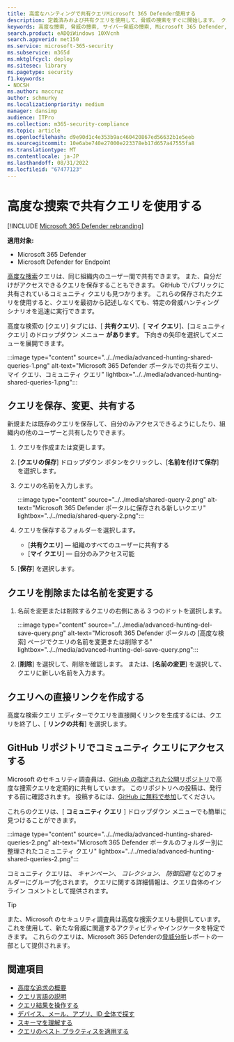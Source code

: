 ```yaml
---
title: 高度なハンティングで共有クエリMicrosoft 365 Defender使用する
description: 定義済みおよび共有クエリを使用して、脅威の捜索をすぐに開始します。 クエリを公開または組織に共有します。
keywords: 高度な捜索, 脅威の捜索, サイバー脅威の捜索, Microsoft 365 Defender, microsoft 365, m365, 検索, クエリ, テレメトリ, カスタム検出, スキーマ, kusto, github repo, マイ クエリ, 共有クエリ
search.product: eADQiWindows 10XVcnh
search.appverid: met150
ms.service: microsoft-365-security
ms.subservice: m365d
ms.mktglfcycl: deploy
ms.sitesec: library
ms.pagetype: security
f1.keywords:
- NOCSH
ms.author: maccruz
author: schmurky
ms.localizationpriority: medium
manager: dansimp
audience: ITPro
ms.collection: m365-security-compliance
ms.topic: article
ms.openlocfilehash: d9e90d1c4e353b9ac460420867ed56632b1e5eeb
ms.sourcegitcommit: 10e6abe740e27000e223378eb17d657a47555fa8
ms.translationtype: MT
ms.contentlocale: ja-JP
ms.lasthandoff: 08/31/2022
ms.locfileid: "67477123"
---
```

# <a name="use-shared-queries-in-advanced-hunting"></a>高度な捜索で共有クエリを使用する

[!INCLUDE [Microsoft 365 Defender rebranding](../includes/microsoft-defender.md)]


**適用対象:**
- Microsoft 365 Defender
- Microsoft Defender for Endpoint

[高度な捜索](advanced-hunting-overview.md)クエリは、同じ組織内のユーザー間で共有できます。 また、自分だけがアクセスできるクエリを保存することもできます。 GitHub でパブリックに共有されているコミュニティ クエリも見つかります。 これらの保存されたクエリを使用すると、クエリを最初から記述しなくても、特定の脅威ハンティング シナリオを迅速に実行できます。

高度な検索の [クエリ] タブには、[ **共有クエリ**]、[ **マイ クエリ**]、[コミュニティ クエリ] のドロップダウン メニュー **があります**。 下向きの矢印を選択してメニューを展開できます。


:::image type="content" source="../../media/advanced-hunting-shared-queries-1.png" alt-text="Microsoft 365 Defender ポータルでの共有クエリ、マイ クエリ、コミュニティ クエリ" lightbox="../../media/advanced-hunting-shared-queries-1.png":::



## <a name="save-modify-and-share-a-query"></a>クエリを保存、変更、共有する
新規または既存のクエリを保存して、自分のみアクセスできるようにしたり、組織内の他のユーザーと共有したりできます。 

1. クエリを作成または変更します。 

2. [**クエリの保存**] ドロップダウン ボタンをクリックし、[**名前を付けて保存**] を選択します。
    
3. クエリの名前を入力します。 

   :::image type="content" source="../../media/shared-query-2.png" alt-text="Microsoft 365 Defender ポータルに保存される新しいクエリ" lightbox="../../media/shared-query-2.png":::

4. クエリを保存するフォルダーを選択します。
    - [**共有クエリ**] — 組織のすべてのユーザーに共有する
    - [**マイ クエリ**] — 自分のみアクセス可能
    
5. [**保存**] を選択します。 

## <a name="delete-or-rename-a-query"></a>クエリを削除または名前を変更する
1. 名前を変更または削除するクエリの右側にある 3 つのドットを選択します。

    :::image type="content" source="../../media/advanced-hunting-del-save-query.png" alt-text="Microsoft 365 Defender ポータルの [高度な検索] ページでクエリの名前を変更または削除する" lightbox="../../media/advanced-hunting-del-save-query.png":::

2. [**削除**] を選択して、削除を確認します。 または、[**名前の変更**] を選択して、クエリに新しい名前を入力ます。

## <a name="create-a-direct-link-to-a-query"></a>クエリへの直接リンクを作成する
高度な検索クエリ エディターでクエリを直接開くリンクを生成するには、クエリを終了し、[ **リンクの共有**] を選択します。

## <a name="access-community-queries-in-the-github-repo"></a>GitHub リポジトリでコミュニティ クエリにアクセスする  
Microsoft のセキュリティ調査員は、[GitHub の指定された公開リポジトリ](https://github.com/Azure/Azure-Sentinel/tree/master/Hunting%20Queries/Microsoft%20365%20Defender)で高度な捜索クエリを定期的に共有しています。 このリポジトリへの投稿は、発行する前に確認されます。 投稿するには、[GitHub に無料で参加](https://github.com/)してください。

これらのクエリは、[ **コミュニティ クエリ** ] ドロップダウン メニューでも簡単に見つけることができます。

:::image type="content" source="../../media/advanced-hunting-shared-queries-2.png" alt-text="Microsoft 365 Defender ポータルのフォルダー別に整理されたコミュニティ クエリ" lightbox="../../media/advanced-hunting-shared-queries-2.png":::

コミュニティ クエリは、 *キャンペーン*、 *コレクション*、 *防御回避* などのフォルダーにグループ化されます。 クエリに関する詳細情報は、クエリ自体のインライン コメントとして提供されます。 

>[!tip]
>また、Microsoft のセキュリティ調査員は高度な捜索クエリも提供しています。これを使用して、新たな脅威に関連するアクティビティやインジケータを特定できます。 これらのクエリは、Microsoft 365 Defenderの[脅威分析](/windows/security/threat-protection/microsoft-defender-atp/threat-analytics)レポートの一部として提供されます。


## <a name="related-topics"></a>関連項目
- [高度な追求の概要](advanced-hunting-overview.md)
- [クエリ言語の説明](advanced-hunting-query-language.md)
- [クエリ結果を操作する](advanced-hunting-query-results.md)
- [デバイス、メール、アプリ、ID 全体で探す](advanced-hunting-query-emails-devices.md)
- [スキーマを理解する](advanced-hunting-schema-tables.md)
- [クエリのベスト プラクティスを適用する](advanced-hunting-best-practices.md)
